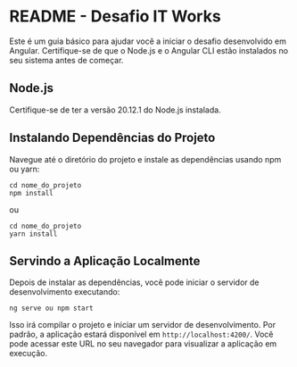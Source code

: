 # README - Desafio IT Works

Este é um guia básico para ajudar você a iniciar o desafio desenvolvido em Angular. Certifique-se de que o Node.js e o Angular CLI estão instalados no seu sistema antes de começar.

## Node.js

Certifique-se de ter a versão 20.12.1 do Node.js instalada.

## Instalando Dependências do Projeto

Navegue até o diretório do projeto e instale as dependências usando npm ou yarn:

```
cd nome_do_projeto
npm install
```

ou

```
cd nome_do_projeto
yarn install
```

## Servindo a Aplicação Localmente

Depois de instalar as dependências, você pode iniciar o servidor de desenvolvimento executando:

```
ng serve ou npm start
```

Isso irá compilar o projeto e iniciar um servidor de desenvolvimento. Por padrão, a aplicação estará disponível em `http://localhost:4200/`. Você pode acessar este URL no seu navegador para visualizar a aplicação em execução.
